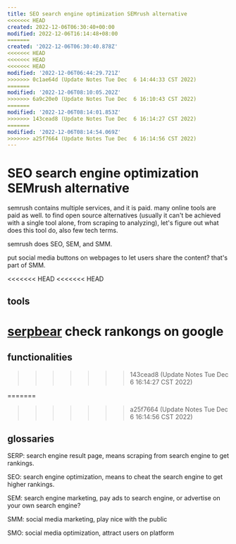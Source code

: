 ```yaml
---
title: SEO search engine optimization SEMrush alternative
<<<<<<< HEAD
created: 2022-12-06T06:30:40+00:00
modified: 2022-12-06T16:14:48+08:00
=======
created: '2022-12-06T06:30:40.878Z'
<<<<<<< HEAD
<<<<<<< HEAD
<<<<<<< HEAD
modified: '2022-12-06T06:44:29.721Z'
>>>>>>> 0c1ae64d (Update Notes Tue Dec  6 14:44:33 CST 2022)
=======
modified: '2022-12-06T08:10:05.202Z'
>>>>>>> 6a9c20e0 (Update Notes Tue Dec  6 16:10:43 CST 2022)
=======
modified: '2022-12-06T08:14:01.853Z'
>>>>>>> 143cead8 (Update Notes Tue Dec  6 16:14:27 CST 2022)
=======
modified: '2022-12-06T08:14:54.069Z'
>>>>>>> a25f7664 (Update Notes Tue Dec  6 16:14:56 CST 2022)
---
```


# SEO search engine optimization SEMrush alternative

semrush contains multiple services, and it is paid. many online tools are paid as well. to find open source alternatives (usually it can't be achieved with a single tool alone, from scraping to analyzing), let's figure out what does this tool do, also few tech terms.

semrush does SEO, SEM, and SMM.

put social media buttons on webpages to let users share the content? that's part of SMM.

<<<<<<< HEAD
<<<<<<< HEAD
## tools

[serpbear](https://github.com/towfiqi/serpbear) check rankongs on google
=======
## functionalities


>>>>>>> 143cead8 (Update Notes Tue Dec  6 16:14:27 CST 2022)

=======
>>>>>>> a25f7664 (Update Notes Tue Dec  6 16:14:56 CST 2022)
## glossaries

SERP: search engine result page, means scraping from search engine to get rankings.

SEO: search engine optimization, means to cheat the search engine to get higher rankings.

SEM: search engine marketing, pay ads to search engine, or advertise on your own search engine?

SMM: social media marketing, play nice with the public

SMO: social media optimization, attract users on platform

